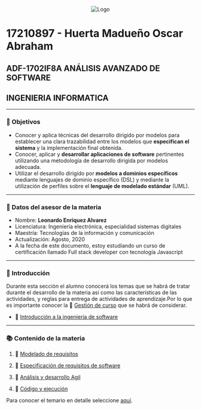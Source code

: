 <p align="center">
    <img alt="Logo" src="https://lh3.googleusercontent.com/proxy/Rbf79DDZ1nfeXGBo_k0MsH-qSP2nG3nQrH0PmJuiY3HvvmoJjF8ooDXJVtVnODgJbw2hL9b_VyfP-RX_HCHOqEh9jRMAbAOUCMd9Blg8MXY-6PfR">
</p>

# 17210897 - Huerta Madueño Oscar Abraham

## ADF-1702IF8A ANÁLISIS AVANZADO DE SOFTWARE
## INGENIERIA INFORMATICA
---

### :pencil: Objetivos

+ Conocer y aplica técnicas del desarrollo dirigido por modelos para establecer una clara trazabilidad entre los modelos que **especifican el sistema** y la implementación final obtenida. 
+ Conocer, aplicar y **desarrollar aplicaciones de software** pertinentes utilizando una metodología de desarrollo dirigida por modelos adecuada. 
+ Utilizar el desarrollo dirigido por **modelos a dominios específicos** mediante lenguajes de dominio específico (DSL) y mediante la utilización de perfiles sobre el **lenguaje de modelado estándar** (UML).
  
---

### :necktie: Datos del asesor de la materia

* Nombre: **Leonardo Enriquez Alvarez**
* Licenciatura: Ingeniería electrónica, especialidad sistemas digitales
* Maestría: Tecnologías de la información y comunicación
* Actualización: Agosto, 2020
* A la fecha de este documento, estoy estudiando un curso de certificación llamado Full stack developer con tecnología Javascript

---

### :blue_book: Introducción

Durante esta sección el alumno conocerá los temas que se habrá de tratar durante el desarrollo de la materia así como las características de las actividades, y reglas para entrega de actividades de aprendizaje.​ Por lo que es importante conocer la :green_book: [Gestión de curso](docs/D0_Introduccion.md) que se habrá de considerar.

- :book: [Introducción a la ingeniería de software](docs/D0.1_Introduccion_IngenieriaSoftware.md)
---

### :books: Contenido de la materia​

1. :book:   [Modelado de requisitos](docs/D1.0_Modelado_requisitos.md)

2. :book: [Especificación de requisitos de software](docs/D2.0_Especificacion_requisitos.md)

3. :book: [Análisis y desarrollo Agil](docs/D3.0_AnalisisArquitectura_y_desarrolloAgil.md)

4. :book: [Código y ejecución](docs/D4.0_Codigo_y_ejecucion.md)

Para conocer el temario en detalle seleccione [aquí](pdf/ADF-1702_AnálisisAvanzadoDeSoftware.pdf).
